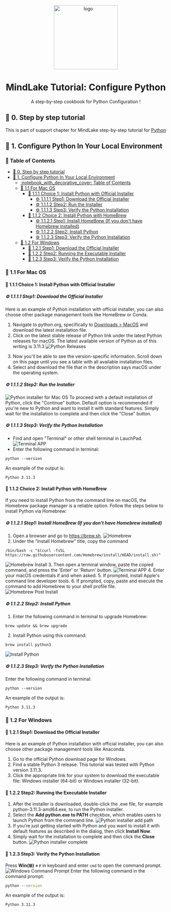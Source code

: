 <div align="center">

  <img src="https://avatars.githubusercontent.com/u/97393721" alt="logo" width="200" height="auto" />
  <h1>MindLake Tutorial: Configure Python</h1>
  
  <p>
    A step-by-step cookbook for Python Configuration !
  </p>
</div>

## :star2: 0. Step by step tutorial
This is part of support chapter for MindLake step-by-step tutorial for [Python](README.md)

## :star2: 1. Configure Python In Your Local Environment

### :notebook_with_decorative_cover: Table of Contents
- [:star2: 0. Step by step tutorial](#star2-0-step-by-step-tutorial)
- [:star2: 1. Configure Python In Your Local Environment](#star2-1-configure-python-in-your-local-environment)
  - [:notebook\_with\_decorative\_cover: Table of Contents](#notebook_with_decorative_cover-table-of-contents)
  - [:art: 1.1 For Mac OS](#art-11-for-mac-os)
    - [:dart: 1.1.1 Choice 1: Install Python with Official Installer](#dart-111-choice-1-install-python-with-official-installer)
      - [:gear: 1.1.1.1 Step1: Download the Official Installer](#gear-1111-step1-download-the-official-installer)
      - [:gear: 1.1.1.2 Step2: Run the Installer](#gear-1112-step2-run-the-installer)
      - [:gear: 1.1.1.3 Step3: Verify the Python Installation](#gear-1113-step3-verify-the-python-installation)
    - [:dart: 1.1.2 Choice 2: Install Python with HomeBrew](#dart-112-choice-2-install-python-with-homebrew)
      - [:gear: 1.1.2.1 Step1: Install HomeBrew (If you don't have Homebrew installed)](#gear-1121-step1-install-homebrew-if-you-dont-have-homebrew-installed)
      - [:gear: 1.1.2.2 Step2: Install Python](#gear-1122-step2-install-python)
      - [:gear: 1.1.2.3 Step3: Verify the Python Installation](#gear-1123-step3-verify-the-python-installation)
  - [:art: 1.2 For Windows](#art-12-for-windows)
    - [:dart: 1.2.1 Step1: Download the Official Installer](#dart-121-step1-download-the-official-installer)
    - [:dart: 1.2.2 Step2: Running the Executable Installer](#dart-122-step2-running-the-executable-installer)
    - [:dart: 1.2.3 Step3: Verify the Python Installation](#dart-123-step3-verify-the-python-installation)

### :art: 1.1 For Mac OS

#### :dart: 1.1.1 Choice 1: Install Python with Official Installer
##### :gear: 1.1.1.1 Step1: Download the Official Installer
Here is an example of Python installation with official installer, you can also choose other package management tools like HomeBrew or Conda.
1. Navigate to python.org, specifically to [Downloads > MacOS](https://www.python.org/downloads/macos/) and download the latest installation file.
2. Click on the latest stable release of Python link under the latest Python releases for macOS. The latest available version of Python as of this writing is 3.11.3
![Python Releases](imgs/releases.png)
<!-- <img src="imgs/releases.png" alt="Python Releases" width="50%"> -->
3. Now you'll be able to see the version-specific information. Scroll down on this page until you see a table with all available installation files.
4. Select and download the file that in the description says macOS under the operating system.

##### :gear: 1.1.1.2 Step2: Run the Installer
![Python installer for Mac OS](imgs/installer_macos.png)
To proceed with a default installation of Python, click the "Continue" button. Default option is recommended if you're new to Python and want to install it with standard features. Simply wait for the installation to complete and then click the "Close" button.

##### :gear: 1.1.1.3 Step3: Verify the Python Installation
* Find and open "Terminal" or other shell terminal in LauchPad.
![Terminal APP](imgs/terminal.jpg)
* Enter the following command in terminal:
```shell
python --version
```
An example of the output is:
```
Python 3.11.3
```

#### :dart: 1.1.2 Choice 2: Install Python with HomeBrew
If you need to install Python from the command line on macOS, the Homebrew package manager is a reliable option. Follow the steps below to install Python via Homebrew:
##### :gear: 1.1.2.1 Step1: Install HomeBrew (If you don't have Homebrew installed)
1. Open a browser and go to https://brew.sh.
![Homebrew](imgs/homebrew.png)
2. Under the "Install Homebrew" title, copy the command
```shell
/bin/bash -c "$(curl -fsSL https://raw.githubusercontent.com/Homebrew/install/HEAD/install.sh)"
```
![Homebrew Install](imgs/install_brew.png)
3. Then open a terminal window, paste the copied command, and press the 'Enter' or 'Return' button.
![Terminal APP](imgs/terminal.jpg)
4. Enter your macOS credentials if and when asked.
5. If prompted, install Apple's command line developer tools.
6. If prompted, copy, paste and execute the command to add Homebrew to your shell profile file.
![Homebrew Post Install](imgs/brew_post_install.png)

##### :gear: 1.1.2.2 Step2: Install Python
1. Enter the following command in terminal to upgrade Homebrew:
```shell
brew update && brew upgrade
```
2. Install Python using this command:
```shell
brew install python3
```

![Install Python](imgs/install_complete.png)


##### :gear: 1.1.2.3 Step3: Verify the Python Installation
Enter the following command in terminal:
```shell
python --version
```
An example of the output is:
```
Python 3.11.3
```


### :art: 1.2 For Windows
#### :dart: 1.2.1 Step1: Download the Official Installer
Here is an example of Python installation with official installer, you can also choose other package management tools like Anaconda.
1. Go to the official Python download page for Windows.
2. Find a stable Python 3 release. This tutorial was tested with Python version 3.11.3.
3. Click the appropriate link for your system to download the executable file: Windows installer (64-bit) or Windows installer (32-bit).

#### :dart: 1.2.2 Step2: Running the Executable Installer
1. After the installer is downloaded, double-click the .exe file, for example python-3.11.3-amd64.exe, to run the Python installer.
2. Select the __Add python.exe to PATH__ checkbox, which enables users to launch Python from the command line.
![Python installer add path](imgs/python_install_path.png)
3. If you’re just getting started with Python and you want to install it with default features as described in the dialog, then click __Install Now__.
4. Simply wait for the installation to complete and then click the __Close__ button.
![Python installer complete](imgs/python_install_complete.png)

#### :dart: 1.2.3 Step3: Verify the Python Installation
Press __Win(⊞) + r__ in keyboard and enter `cmd` to open the command prompt.
![Windows Command Prompt](imgs/windows_cmd.png)
Enter the following command in the command prompt:
```cmd
python --version
```
An example of the output is:
```
Python 3.11.3
```
